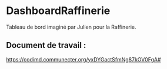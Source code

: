 # DashboardRaffinerie

Tableau de bord imaginé par Julien pour la Raffinerie.

## Document de travail :

https://codimd.communecter.org/yxDYGactSfmNg87kOV0FgA#